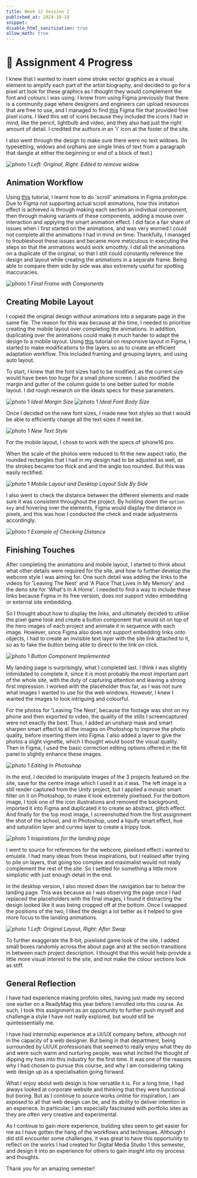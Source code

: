```yaml
---
title: Week 12 Session 2
published_at: 2024-10-18
snippet: 
disable_html_sanitization: true
allow_math: true
---
```


# :page_with_curl: Assignment 4 Progress

I knew that I wanted to insert some stroke vector graphics as a visual element to amplify each part of the artist biography, and decided to go for a pixel art look for these graphics as I thought they would complement the font and colours I was using. I knew from using Figma previously that there is a community page where designers and engineers can upload resources that are free to use, and I managed to find [this](https://www.figma.com/community/file/1196864707579677521) Figma file that provided free pixel icons. I liked this set of icons because they included the icons I had in mind, like the pencil, lightbulb and video, and they also had just the right amount of detail.
I credited the authors in an 'i' icon at the footer of the site.

I also went through the design to make sure there were no text widows. (In typesetting, widows and orphans are single lines of text from a paragraph that dangle at either the beginning or end of a block of text.) 

![photo 1](photos/91.png)
*Left: Original, Right: Edited to remove widow* 


## Animation Workflow

Using [this](https://youtu.be/pIF_zIDaZ94?si=bO1yMGRKNl2lWRLr) tutorial, I learnt how to do 'scroll' animations in Figma prototype. Due to Figma not supporting actual scroll animations, how this imitation effect is achieved is through making each section an indivdual component, then through making variants of these components, adding a mouse over interaction and applying the smart animation effect. I did face a fair share of issues when I first started on the animations, and was very worried I could not complete all the animations I had in mind on time. Thankfully, I managed to troubleshoot these issues and became more meticulous in executing the steps so that the animations would work smoothly. I did all the animations on a duplicate of the original, so that I still could constantly reference the design and layout while creating the animations in a separate frame. Being able to compare them side by side was also extremely useful for spotting inaccuracies.

![photo 1](photos/87.png)
*Final Frame with Components*

## Creating Mobile Layout

I copied the original design without animations into a separate page in the same file. The reason for this was because at the time, I needed to prioritise creating the mobile layout over completing the animations. In addition, duplicating over the animations could make it much harder to adapt the design to a mobile layout. Using [this](https://youtu.be/gwiX0oASlEw?si=-4t915w5MgOHOIW0) tutorial on responsive layout in Figma, I started to make modifications to the layers so as to create an efficient adaptation workflow. This included framing and grouping layers, and using auto layout.

To start, I knew that the font sizes had to be modified, as the current size would have been too huge for a small phone screen. I also modified the margin and gutter of the column guide to one better suited for mobile layout. I did rough research on the ideals specs for these parameters.

![photo 1](photos/88.png)
*Ideal Margin Size*
![photo 1](photos/89.png)
*Ideal Font Body Size*

Once I decided on the new font sizes, I made new text styles so that I would be able to efficiently change all the text sizes if need be.

![photo 1](photos/90.png)
*New Text Style*

For the mobile layout, I chose to work with the specs of iphone16 pro.

When the scale of the photos were reduced to fit the new aspect ratio, the rounded rectangles that I had in my design had to be adjusted as well, as the strokes became too thick and and the angle too rounded. But this was easily rectified.

![photo 1](photos/94.png)
*Mobile Layout and Desktop Layout Side By Side* 

I also went to check the distance between the different elements and made sure it was consistent throughout the project. By holding down the <code>option key</code> and hovering over the elements, Figma would display the distance in pixels, and this was how I conducted the check and made adjustments accordingly.

![photo 1](photos/96.png)
*Example of Checking Distance*

## Finishing Touches

After completing the animations and mobile layout, I started to think about what other details were required for the site, and how to further develop the webcore style I was aiming for. One such detail was adding the links to the videos for 'Leaving The Nest' and 'A Place That Lives In My Memory' and the deno site for 'What's In A Home'. I needed to find a way to include these links because Figma in its free version, does not support video embedding or external site embedding.

So I thought about how to display the links, and ultimately decided to utilise the pixel game look and create a button component that would sit on top of the hero images of each project and animate it in sequence with each image. However, since Figma also does not support embedding links onto objects, I had to create an invisible text layer with the site link attached to it, so as to fake the button being able to direct to the link on click.

![photo 1](photos/92.png)
*Button Component Implemented*

My landing page is surprisingly, what I completed last. I think I was slightly intimidated to complete it, since it is most probably the most important part of the whole site, with the duty of capturing attention and leaving a strong first impression. I worked with the placeholder thus far, as I was not sure what images I wanted to use for the web windows. However, I knew I wanted the images to look intriguing and colourful.

For the photos for 'Leaving The Nest', because the footage was shot on my phone and then exported to video, the quality of the stills I screencaptured were not exactly the best. Thus, I added an unsharp mask and smart sharpen smart effect to all the images on Photoshop to improve the photo quality, before inserting them into Figma. I also added a layer to give the photos a slight vignette, which I thought would boost the visual quality. Then in Figma, I used the basic correction editing options offered in the fill panel to slightly enhance these images.

![photo 1](photos/102.png)
*Editing In Photoshop*

In the end, I decided to manipulate images of the 3 projects featured on the site, save for the centre image which I used it as it was. The left image is a still render captured from the Unity project, but I applied a mosaic smart filter on it on Photoshop, to make it look extremely pixelised. For the bottom image, I took one of the icon illustrations and removed the background, imported it into Figma and duplicated it to create an abstract, glitch effect. And finally for the top most image, I screenshotted from the first assignment the shot of the school, and in Photoshop, used a liquify smart effect, hue and saturation layer and curves layer to create a trippy look.

![photo 1](photos/93.png)
*Inspirations for the landing page* 

I went to source for references for the webcore, pixelised effect i wanted to emulate. I had many ideas from these inspirations, but I realised after trying to pile on layers, that going too complex and maximalist would not really complement the rest of the site. So I settled for something a little more simplistic with just enough detail in the end.

In the desktop version, I also moved down the navigation bar to below the landing page. This was because as I was observing the page once I had replaced the placeholders with the final images, I found it distracting the design looked like it was being cropped off at the bottom. Once I swapped the positions of the two, I liked the design a lot better as it helped to give more focus to the landing animations.

![photo 1](photos/95.png)
*Left: Original Layout, Right: After Swap* 

To further exaggerate the 8-bit, pixelised game look of the site, I added small boxes randomly across the about page and at the section transitions in between each project description. I thought that this would help provide a little more visual interest to the site, and not make the colour sections look as stiff.


## General Reflection

I have had experience making profolio sites, having just made my second one earlier on a ReadyMag this year before I enrolled into this course. As such, I took this assignment as an opportunity to further push myself and challenge a style I have not really explored, but would still be quintessentially me.

I have had internship experience at a UI/UX company before, although not in the capacity of a web designer. But being in that department, being surrounded by UI/UX professionals that seemed to really enjoy what they do and were such warm and nurturing people, was what incited the thought of dipping my toes into this industry for the first time. It was one of the reasons why I had chosen to pursue this course, and why I am considering taking web design up as a specialisation going forward. 

What I enjoy about web design is how versatile it is. For a long time, I had always looked at corporate website and thinking that they were functional but boring. But as I continue to source works online for inspiration, I am exposed to all that web design can be, and its ability to deliver intention in an experiece. In particular, I am especially fascinated with portfolio sites as they are often very creative and experimental.

As I continue to gain more experience, building sites seem to get easier for me as I have gotten the hang of the workflows and techniques. Although I did still encounter some challenges, it was great to have this opportunity to reflect on the works I had created for Digital Media Studio 1 this semester, and design it into an experience for others to gain insight into my process and thoughts. 

Thank you for an amazing semester!




